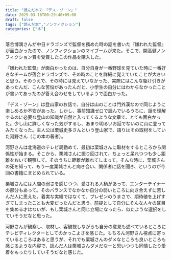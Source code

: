 ```yaml
---
title: "読んだ本②　『デス・ゾーン』"
date: 2025-03-16T00:29:40+09:00
draft: false
tags: ["読んだ本","ノンフィクション"]
categories: ["本"]
---
```


落合博満さんが中日ドラゴンズで監督を務めた時の話を書いた『嫌われた監督』が面白かったので、ノンフィクションのマイブームが来た。そこで、開高健ノンフィクション賞を受賞したこの作品を購入した。

<!--more-->

『嫌われた監督』が面白かったのは、自分自身が一番野球を見ていた時に一番好きなチームが落合ドラゴンズで、その時のことを詳細に覚えていたことが大きいと思う。そのうえで、その時には見えていなかった、実際にはこんな駆け引きがあったんだ、こんな苦悩があったんだと、小学生の自分にはわからなかったことが書いてあったのが答え合わせをしているようで面白かった。

『デス・ゾーン』は登山家のお話で、自分は山のことは門外漢なので同じように楽しめるか不安があった。しかし、事前知識ゼロで読んでいるうちに、話を理解するのに必要な登山の知識が自然と入ってくるような文章で、とても面白かった。少し山に詳しくなった気がするし、あまり明るいお話でないのに山に登ってみたくなった。主人公は栗城史多さんという登山家で、語りはその取材をしていた河野さん（この本の著者）。

河野さんは北海道のテレビ局勤めて、最初は栗城さんに取材をするところから関係性が始まる。そこから、栗城さんに振り回されて、ちょっと呆れつつも少し距離をおいて観察して、そのうちに距離が離れてしまって。そんな時に、栗城さんの死を知って、もう一度栗城さんと向き合い、関係者に話を聞き、というのが今回の書籍にまとめられている。

栗城さんには人間の弱さを感じつつ、愛される人柄があって、エンターテイナーの部分もあって。そのバランスでなかなか自分の弱いところに向き合えずに苦しんだ人に思えた。着実な実績ではなくて、プレゼンのうまさで、期待値を上げすぎてしまったことも大変だったんだと思う。前提として自分にそんな人々の耳目を集める才はないが、もし栗城さんと同じ立場になったら、似たような選択をしていそうだなと思った。

河野さんが観察し、取材し、客観視しながらも自分の意見も述べているところにテレビディレクターとしてのかっこよさを感じた。もちろん河野さん視点に寄っているところはあると思うが、それでも栗城さんのダメなところも良いところも感じるような内容で、読んだ人は栗城さんダメだなーと思いつつも同情したり愛着をもったりしていそうだなと感じた。